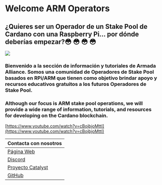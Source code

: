 # Welcome ARM Operators

## ¿Quieres ser un Operador de un Stake Pool de Cardano con una Raspberry Pi... por dónde deberías empezar?😳  😳  😳  😳

![](../.gitbook/assets/download-6-.jpeg)

### **Bienvenido a la sección de información y tutoriales de Armada Alliance.** Somos una comunidad de Operadores de Stake Pool basados en RPi/ARM que tienen como objetivo brindar apoyo y recursos educativos gratuitos a los futuros Operadores de Stake Pool.

### Although our focus is ARM stake pool operations, we will provide a wide range of information, tutorials, and resources for developing on the Cardano blockchain.

[https://www.youtube.com/watch?v=cBojbjoMttI](https://www.youtube.com/watch?v=cBojbjoMttI)

| Contacta con nosotros                                                                                   |
| ------------------------------------------------------------------------------------------------------- |
| [Página Web](https://armada-alliance.com)                                                               |
| [Discord](https://discord.com/invite/EEcB8eb2)                                                          |
| [Proyecto Catalyst ](https://cardano.ideascale.com/a/dtd/ARMing-Cardano/340480-48088#idea-tab-comments) |
| [GitHub](https://github.com/armada-alliance)                                                            |
